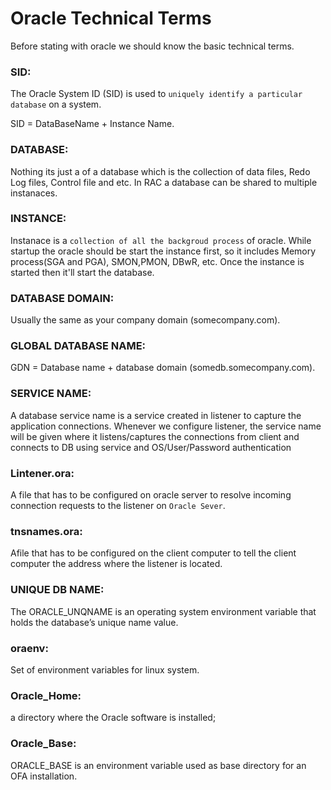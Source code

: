 
# Oracle Technical Terms

Before stating with oracle we should know the basic technical terms.


### SID:

The Oracle System ID (SID) is used to `uniquely identify a particular database` on a system.

SID = DataBaseName + Instance Name. 

### DATABASE:

Nothing its just a of a database which is the collection of data files, Redo Log files, Control file and etc. In RAC a database can be shared to multiple instanaces.

### INSTANCE:

Instanace is a `collection of all the backgroud process` of oracle. While startup the oracle should be start the instance first, so it includes Memory process(SGA and PGA), SMON,PMON, DBwR, etc. Once the instance is started  then it'll start the database. 

### DATABASE DOMAIN:

Usually the same as your company domain (somecompany.com).

### GLOBAL DATABASE NAME:

GDN = Database name + database domain (somedb.somecompany.com).

### SERVICE NAME: 

A database service name is a service created in listener to capture the application connections. Whenever we configure listener, the service name will be given where it listens/captures the connections from client and connects to DB using service
and OS/User/Password authentication

### Lintener.ora: 

A file that has to be configured on oracle server to resolve incoming connection requests to the listener on `Oracle Sever`.

### tnsnames.ora: 

Afile that has to be configured on the client computer to tell the client computer the address where the listener is located.

### UNIQUE DB NAME:

The ORACLE_UNQNAME is an operating system environment variable that holds the database’s unique name value.

### oraenv:

Set of environment variables for linux system.

### Oracle_Home:

a directory where the Oracle software is installed;

### Oracle_Base:

ORACLE_BASE is an environment variable used as base directory for an OFA installation.